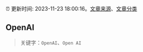 :alarm_clock: 更新时间: 2023-11-23 18:00:16。[文章来源](/README.md)、[文章分类](/TAGS.md)

## OpenAI


> 关键字：`OpenAI`、`Open AI`



